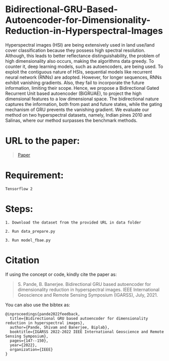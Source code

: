 # Bidirectional-GRU-Based-Autoencoder-for-Dimensionality-Reduction-in-Hyperspectral-Images
Hyperspectral images (HSI) are being extensively used in land use/land cover classification because they possess high spectral resolution. Although, this leads to better reflectance distinguishability, the problem of high dimensionality also occurs, making the algorithms data greedy. To counter it, deep learning models, such as autoencoders, are being used. To exploit the contiguous nature of HSIs, sequential models like recurrent neural network (RNNs) are adopted. However, for longer sequences, RNNs exhibit vanishing gradients. Also, they fail to incorporate the future information, limiting their scope. Hence, we propose a Bidirectional Gated Recurrent Unit based autoencoder (BiGRUAE), to project the high dimensional features to a low dimensional space. The bidirectional nature captures the information, both from past and future states, while the gating mechanism of GRU prevents the vanishing gradient. We evaluate our method on two hyperspectral datasets, namely, Indian pines 2010 and Salinas, where our method surpasses the benchmark methods.

# URL to the paper: 
>[Paper](https://ieeexplore.ieee.org/stamp/stamp.jsp?arnumber=9555048)

# Requirement:

```
Tensorflow 2
```
# Steps:

```
1. Download the dataset from the provided URL in data folder
```
```
2. Run data_prepare.py
```
```
3. Run model_fbae.py
```
# Citation

If using the concept or code, kindly cite the paper as: 
>S. Pande, B. Banerjee. Bidirectional GRU based autoencoder for dimensionality reduction in hyperspectral images. IEEE International Geoscience and Remote Sensing Symposium (IGARSS), July, 2021.

You can also use the bibtex as:
```
@inproceedings{pande2022feedback,
  title={Bidirectional GRU based autoencoder for dimensionality reduction in hyperspectral images},
  author={Pande, Shivam and Banerjee, Biplab},
  booktitle={IGARSS 2022-2022 IEEE International Geoscience and Remote Sensing Symposium},
  pages={147--150},
  year={2022},
  organization={IEEE}
}
```
